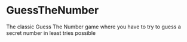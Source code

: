 # GuessTheNumber

The classic Guess The Number game where you have to try to guess a secret number in least tries possible
